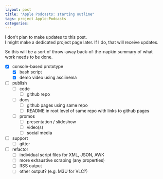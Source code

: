 ```yaml
---
layout: post
title: "Apple Podcasts: starting outline"
tags: project Apple-Podcasts
categories: 
---
```


I don't plan to make updates to this post.   
I might make a dedicated project page later.  If I do, that will receive updates.

So this will be a sort of throw-away back-of-the-napkin summary of what work needs to be done.

- [x] console-based prototype
  - [x] bash script
  - [x] demo video using asciinema
- [ ] publish
  - [ ] code
    - [ ] github repo
  - [ ] docs
    - [ ] github pages using same repo
    - [ ] README in root level of same repo with links to github pages
  - [ ] promos
    - [ ] presentation / slideshow
    - [ ] video(s)
    - [ ] social media
- [ ] support
  - [ ] gitter
- [ ] refactor
  - [ ] individual script files for XML, JSON, AWK
  - [ ] more exhaustive scraping (any properties)
  - [ ] RSS output
  - [ ] other output? (e.g. M3U for VLC?)